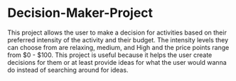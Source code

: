 # Decision-Maker-Project
This project allows the user to make a decision for activities based on their preferred intensity of the activity and their budget. The intensity levels they can choose from are relaxing, medium, and High and the price points range from $0 - $100.
This project is useful because it helps the user create decisions for them or at least provide ideas for what the user would wanna do instead of searching around for ideas.
